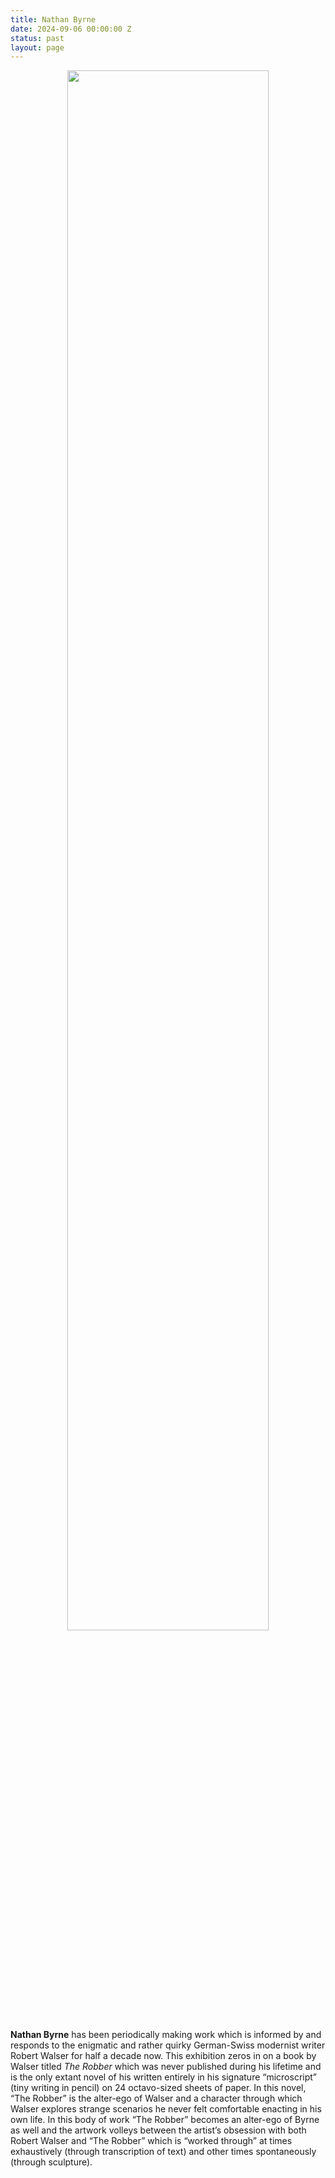 ```yaml
---
title: Nathan Byrne
date: 2024-09-06 00:00:00 Z
status: past
layout: page
---
```


<center> <img src="{{site.baseurl}}/assets/images/TheRobber.jpg" width="80%"> </center>

**Nathan Byrne** has been periodically making work which is informed by and responds to the enigmatic and rather quirky German-Swiss modernist writer Robert Walser for half a decade now. This exhibition zeros in on a book by Walser titled *The Robber* which was never published during his lifetime and is the only extant novel of his written entirely in his signature “microscript” (tiny writing in pencil) on 24 octavo-sized sheets of paper. In this novel, “The Robber” is the alter-ego of Walser and a character through which Walser explores strange scenarios he never felt comfortable enacting in his own life.
In this body of work “The Robber” becomes an alter-ego of Byrne as well and the artwork volleys between the artist’s obsession with both Robert Walser and “The Robber” which is “worked through” at times exhaustively (through transcription of text) and other times spontaneously (through sculpture).


